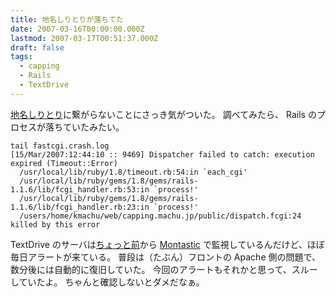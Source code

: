 ```yaml
---
title: 地名しりとりが落ちてた
date: 2007-03-16T00:00:00.000Z
lastmod: 2007-03-17T00:51:37.000Z
draft: false
tags:
  - capping
  - Rails
  - TextDrive
---
```


[地名しりとり](http://capping.machu.jp/)に繋がらないことにさっき気がついた。 調べてみたら、 Rails のプロセスが落ちていたみたい。

```
tail fastcgi.crash.log
[15/Mar/2007:12:44:10 :: 9469] Dispatcher failed to catch: execution expired (Timeout::Error)
  /usr/local/lib/ruby/1.8/timeout.rb:54:in `each_cgi'
  /usr/local/lib/ruby/gems/1.8/gems/rails-1.1.6/lib/fcgi_handler.rb:53:in `process!'
  /usr/local/lib/ruby/gems/1.8/gems/rails-1.1.6/lib/fcgi_handler.rb:23:in `process!'
  /users/home/kmachu/web/capping.machu.jp/public/dispatch.fcgi:24
killed by this error
```

TextDrive のサーバは[ちょっと前](/posts/20061025/p01)から [Montastic](http://www.montastic.com/) で監視しているんだけど、ほぼ毎日アラートが来ている。 普段は（たぶん）フロントの Apache 側の問題で、数分後には自動的に復旧していた。 今回のアラートもそれかと思って、スルーしていたよ。 ちゃんと確認しないとダメだなぁ。

